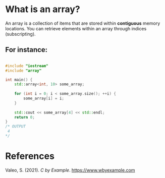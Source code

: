 # What is an array? 


An array is a collection of items that are stored within **contiguous** memory locations. You can retrieve elements within an 
array through indices (subscripting). 


## For instance: 
```cpp 

#include "iostream"
#include "array"

int main() {
    std::array<int, 10> some_array;
    
    for (int i = 0; i < some_array.size(); ++i) {
        some_array[i] = i;
    }
    
    std::cout << some_array[4] << std::endl;
    return 0;
}
/* OUTPUT
 4
*/
``` 

# References 
Valeo, S. (2021). *C by Example*. <https://www.wbyexample.com> 


